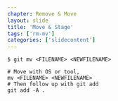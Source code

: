 ```yaml
---
chapter: Remove & Move
layout: slide
title: 'Move & Stage'
tags: ['rm-mv']
categories: ['slidecontent']
---
```


	$ git mv <FILENAME> <NEWFILENAME>

	# Move with OS or tool,
	mv <FILENAME> <NEWFILENAME>
	# Then follow up with git add
	git add -A .
